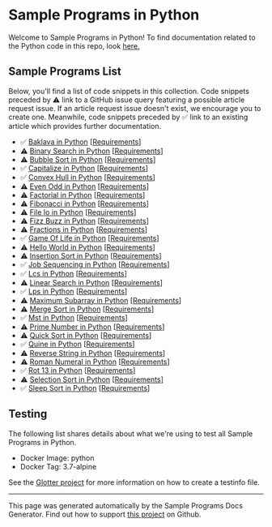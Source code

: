 # Sample Programs in Python

Welcome to Sample Programs in Python! To find documentation related to the Python code in this repo, look [here.](https://sample-programs.therenegadecoder.com/languages/python)

## Sample Programs List

Below, you'll find a list of code snippets in this collection. Code snippets preceded by :warning: link to a GitHub issue query featuring a possible article request issue. If an article request issue doesn't exist, we encourage you to create one. Meanwhile, code snippets preceded by :white_check_mark: link to an existing article which provides further documentation.

- :white_check_mark: [Baklava in Python](https://sample-programs.therenegadecoder.com/projects/baklava/python) [[Requirements](https://sample-programs.therenegadecoder.com/projects/baklava)]
- :warning: [Binary Search in Python](https://sample-programs.therenegadecoder.com/projects/binary-search/python) [[Requirements](https://sample-programs.therenegadecoder.com/projects/binary-search)]
- :warning: [Bubble Sort in Python](https://sample-programs.therenegadecoder.com/projects/bubble-sort/python) [[Requirements](https://sample-programs.therenegadecoder.com/projects/bubble-sort)]
- :white_check_mark: [Capitalize in Python](https://sample-programs.therenegadecoder.com/projects/capitalize/python) [[Requirements](https://sample-programs.therenegadecoder.com/projects/capitalize)]
- :white_check_mark: [Convex Hull in Python](https://sample-programs.therenegadecoder.com/projects/convex-hull/python) [[Requirements](https://sample-programs.therenegadecoder.com/projects/convex-hull)]
- :warning: [Even Odd in Python](https://sample-programs.therenegadecoder.com/projects/even-odd/python) [[Requirements](https://sample-programs.therenegadecoder.com/projects/even-odd)]
- :warning: [Factorial in Python](https://sample-programs.therenegadecoder.com/projects/factorial/python) [[Requirements](https://sample-programs.therenegadecoder.com/projects/factorial)]
- :warning: [Fibonacci in Python](https://sample-programs.therenegadecoder.com/projects/fibonacci/python) [[Requirements](https://sample-programs.therenegadecoder.com/projects/fibonacci)]
- :warning: [File Io in Python](https://sample-programs.therenegadecoder.com/projects/file-io/python) [[Requirements](https://sample-programs.therenegadecoder.com/projects/file-io)]
- :warning: [Fizz Buzz in Python](https://sample-programs.therenegadecoder.com/projects/fizz-buzz/python) [[Requirements](https://sample-programs.therenegadecoder.com/projects/fizz-buzz)]
- :warning: [Fractions in Python](https://sample-programs.therenegadecoder.com/projects/fractions/python) [[Requirements](https://sample-programs.therenegadecoder.com/projects/fractions)]
- :white_check_mark: [Game Of Life in Python](https://sample-programs.therenegadecoder.com/projects/game-of-life/python) [[Requirements](https://sample-programs.therenegadecoder.com/projects/game-of-life)]
- :warning: [Hello World in Python](https://sample-programs.therenegadecoder.com/projects/hello-world/python) [[Requirements](https://sample-programs.therenegadecoder.com/projects/hello-world)]
- :warning: [Insertion Sort in Python](https://sample-programs.therenegadecoder.com/projects/insertion-sort/python) [[Requirements](https://sample-programs.therenegadecoder.com/projects/insertion-sort)]
- :white_check_mark: [Job Sequencing in Python](https://sample-programs.therenegadecoder.com/projects/job-sequencing/python) [[Requirements](https://sample-programs.therenegadecoder.com/projects/job-sequencing)]
- :white_check_mark: [Lcs in Python](https://sample-programs.therenegadecoder.com/projects/lcs/python) [[Requirements](https://sample-programs.therenegadecoder.com/projects/lcs)]
- :warning: [Linear Search in Python](https://sample-programs.therenegadecoder.com/projects/linear-search/python) [[Requirements](https://sample-programs.therenegadecoder.com/projects/linear-search)]
- :white_check_mark: [Lps in Python](https://sample-programs.therenegadecoder.com/projects/lps/python) [[Requirements](https://sample-programs.therenegadecoder.com/projects/lps)]
- :warning: [Maximum Subarray in Python](https://sample-programs.therenegadecoder.com/projects/maximum-subarray/python) [[Requirements](https://sample-programs.therenegadecoder.com/projects/maximum-subarray)]
- :warning: [Merge Sort in Python](https://sample-programs.therenegadecoder.com/projects/merge-sort/python) [[Requirements](https://sample-programs.therenegadecoder.com/projects/merge-sort)]
- :white_check_mark: [Mst in Python](https://sample-programs.therenegadecoder.com/projects/mst/python) [[Requirements](https://sample-programs.therenegadecoder.com/projects/mst)]
- :warning: [Prime Number in Python](https://sample-programs.therenegadecoder.com/projects/prime-number/python) [[Requirements](https://sample-programs.therenegadecoder.com/projects/prime-number)]
- :warning: [Quick Sort in Python](https://sample-programs.therenegadecoder.com/projects/quick-sort/python) [[Requirements](https://sample-programs.therenegadecoder.com/projects/quick-sort)]
- :white_check_mark: [Quine in Python](https://sample-programs.therenegadecoder.com/projects/quine/python) [[Requirements](https://sample-programs.therenegadecoder.com/projects/quine)]
- :warning: [Reverse String in Python](https://sample-programs.therenegadecoder.com/projects/reverse-string/python) [[Requirements](https://sample-programs.therenegadecoder.com/projects/reverse-string)]
- :warning: [Roman Numeral in Python](https://sample-programs.therenegadecoder.com/projects/roman-numeral/python) [[Requirements](https://sample-programs.therenegadecoder.com/projects/roman-numeral)]
- :white_check_mark: [Rot 13 in Python](https://sample-programs.therenegadecoder.com/projects/rot-13/python) [[Requirements](https://sample-programs.therenegadecoder.com/projects/rot-13)]
- :warning: [Selection Sort in Python](https://sample-programs.therenegadecoder.com/projects/selection-sort/python) [[Requirements](https://sample-programs.therenegadecoder.com/projects/selection-sort)]
- :white_check_mark: [Sleep Sort in Python](https://sample-programs.therenegadecoder.com/projects/sleep-sort/python) [[Requirements](https://sample-programs.therenegadecoder.com/projects/sleep-sort)]

## Testing

The following list shares details about what we're using to test all Sample Programs in Python.

- Docker Image: python
- Docker Tag: 3.7-alpine

See the [Glotter project](https://github.com/auroq/glotter) for more information on how to create a testinfo file.

---

This page was generated automatically by the Sample Programs Docs Generator. Find out how to support [this project](https://github.com/TheRenegadeCoder/sample-programs-docs-generator) on Github.